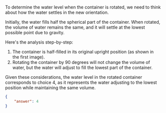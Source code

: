 To determine the water level when the container is rotated, we need to think about how the water settles in the new orientation. 

Initially, the water fills half the spherical part of the container. When rotated, the volume of water remains the same, and it will settle at the lowest possible point due to gravity.

Here's the analysis step-by-step:

1. The container is half-filled in its original upright position (as shown in the first image).
2. Rotating the container by 90 degrees will not change the volume of water, but the water will adjust to fill the lowest part of the container.

Given these considerations, the water level in the rotated container corresponds to choice 4, as it represents the water adjusting to the lowest position while maintaining the same volume.

```json
{
    "answer": 4
}
```